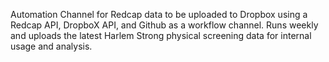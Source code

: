 Automation Channel for Redcap data to be uploaded to Dropbox using a Redcap API, DropboX API, and Github as a workflow channel. Runs weekly and uploads the latest Harlem Strong physical screening data for internal usage and analysis. 

